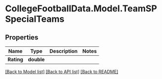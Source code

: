 # CollegeFootballData.Model.TeamSPSpecialTeams

## Properties

Name | Type | Description | Notes
------------ | ------------- | ------------- | -------------
**Rating** | **double** |  | 

[[Back to Model list]](../../README.md#documentation-for-models) [[Back to API list]](../../README.md#documentation-for-api-endpoints) [[Back to README]](../../README.md)

